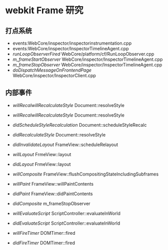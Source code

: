 webkit Frame 研究
====
打点系统
-------
* events:WebCore/inspector/inspectorinstrumentation.cpp
* events:WebCore/inspector/InspectorTimelineAgent.cpp
* *runLoopObserverFired* WebCore/platform/cf/RunLoopObserver.cpp
* *m_frameStartObserver* WebCore/inspector/InspectorTimelineAgent.cpp
* *m_frameStopObserver* WebCore/inspector/InspectorTimelineAgent.cpp
* *doDispatchMessageOnFrontendPage* WebCore/inspector/InspectorClient.cpp


内部事件
------
* *willRecalwillRecalculateStyle* Document::resolveStyle   
* *willRecalwillRecalculateStyle* Document::resolveStyle   
* *didScheduleStyleRecalculation* Document::scheduleStyleRecalc 
* *didRecalculateStyle* Document::resolveStyle 
* *didInvalidateLayout* FrameView::scheduleRelayout 
* *willLayout* FrmeView::layout 
* *didLayout* FrmeView::layout 
* *willComposite* FrameView::flushCompositingStateIncludingSubframes 
* *willPaint* FrameView::willPaintContents 
* *didPaint* FrameView::didPaintContents 
* *didComposite* m_frameStopObserver


* *willEvaluateScript* ScriptController::evaluateInWorld 
* *didEvaluateScript* ScriptController::evaluateInWorld 
* *willFireTimer* DOMTimer::fired 
* *didFireTimer* DOMTimer::fired 
